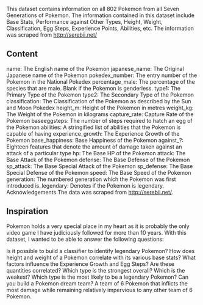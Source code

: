 This dataset contains information on all 802 Pokemon from all Seven Generations of Pokemon. The information contained in this dataset include Base Stats, Performance against Other Types, Height, Weight, Classification, Egg Steps, Experience Points, Abilities, etc. The information was scraped from http://serebii.net/

## Content
name: The English name of the Pokemon
japanese_name: The Original Japanese name of the Pokemon
pokedex_number: The entry number of the Pokemon in the National Pokedex
percentage_male: The percentage of the species that are male. Blank if the Pokemon is genderless.
type1: The Primary Type of the Pokemon
type2: The Secondary Type of the Pokemon
classification: The Classification of the Pokemon as described by the Sun and Moon Pokedex
height_m: Height of the Pokemon in metres
weight_kg: The Weight of the Pokemon in kilograms
capture_rate: Capture Rate of the Pokemon
baseeggsteps: The number of steps required to hatch an egg of the Pokemon
abilities: A stringified list of abilities that the Pokemon is capable of having
experience_growth: The Experience Growth of the Pokemon
base_happiness: Base Happiness of the Pokemon
against_?: Eighteen features that denote the amount of damage taken against an attack of a particular type
hp: The Base HP of the Pokemon
attack: The Base Attack of the Pokemon
defense: The Base Defense of the Pokemon
sp_attack: The Base Special Attack of the Pokemon
sp_defense: The Base Special Defense of the Pokemon
speed: The Base Speed of the Pokemon
generation: The numbered generation which the Pokemon was first introduced
is_legendary: Denotes if the Pokemon is legendary.
Acknowledgements
The data was scraped from http://serebii.net/.

## Inspiration
Pokemon holds a very special place in my heart as it is probably the only video game I have judiciously followed for more than 10 years. With this dataset, I wanted to be able to answer the following questions:

Is it possible to build a classifier to identify legendary Pokemon?
How does height and weight of a Pokemon correlate with its various base stats?
What factors influence the Experience Growth and Egg Steps? Are these quantities correlated?
Which type is the strongest overall? Which is the weakest?
Which type is the most likely to be a legendary Pokemon?
Can you build a Pokemon dream team? A team of 6 Pokemon that inflicts the most damage while remaining relatively impervious to any other team of 6 Pokemon.
